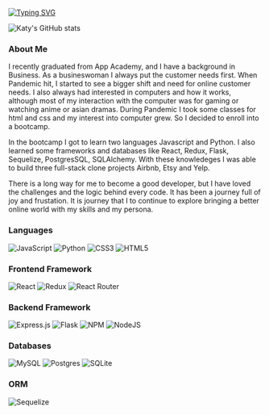 <!--
### Hi there 👋!   
### I'm ✨ Katy Kam ✨
-->

<!-- [![Typing SVG](https://readme-typing-svg.demolab.com/?lines=Hello+there+👋+!;I'm+✨+Katy+Kam+✨;I'm+Full+Stack+Software+Engineer)](https://git.io/typing-svg) -->

[![Typing SVG](https://readme-typing-svg.demolab.com?font=Fira+Code&pause=800&center=true&width=435&lines=Hi+there+%F0%9F%91%8B!+;I'm+%E2%9C%A8+Katy+Kam+%E2%9C%A8;I'm+a+Full+Stack+Software+Engineer)](https://git.io/typing-svg)


![Katy's GitHub stats](https://github-readme-stats.vercel.app/api?username=katyky14)

<!--
**katyky14/katyky14** is a ✨ _special_ ✨ repository because its `README.md` (this file) appears on your GitHub profile.

Here are some ideas to get you started:

- 🔭 I’m currently working on ...
- 🌱 I’m currently learning ...
- 👯 I’m looking to collaborate on ...
- 🤔 I’m looking for help with ...
- 💬 Ask me about ...
- 📫 How to reach me: ...
- 😄 Pronouns: ...
- ⚡ Fun fact: ... 
-->

### About Me

I recently graduated from App Academy, and I have a background in Business. As a busineswoman I always put the customer needs first. When Pandemic hit, I started to see a bigger shift and need for online customer needs. I also always had interested in computers and how it works, although most of my interaction with the computer was for gaming or watching anime or asian dramas. During Pandemic I took some classes for html and css and my interest into computer grew. So I decided to enroll into a bootcamp.

In the bootcamp I got to learn two languages Javascript and Python. I also learned some frameworks and databases like React, Redux, Flask, Sequelize, PostgresSQL, SQLAlchemy. With these knowledeges I was able to build three full-stack clone projects Airbnb, Etsy and Yelp. 

There is a long way for me to become a good developer, but I have loved the challenges and the logic behind every code. It has been a journey full of joy and frustation. It is journey that I to continue to explore bringing a better online world with my skills and my persona. 


### Languages

![JavaScript](https://img.shields.io/badge/javascript-%23323330.svg?style=for-the-badge&logo=javascript&logoColor=%23F7DF1E) ![Python](https://img.shields.io/badge/python-3670A0?style=for-the-badge&logo=python&logoColor=ffdd54) ![CSS3](https://img.shields.io/badge/css3-%231572B6.svg?style=for-the-badge&logo=css3&logoColor=white)  ![HTML5](https://img.shields.io/badge/html5-%23E34F26.svg?style=for-the-badge&logo=html5&logoColor=white)

### Frontend Framework

![React](https://img.shields.io/badge/react-%2320232a.svg?style=for-the-badge&logo=react&logoColor=%2361DAFB) ![Redux](https://img.shields.io/badge/redux-%23593d88.svg?style=for-the-badge&logo=redux&logoColor=white)  ![React Router](https://img.shields.io/badge/React_Router-CA4245?style=for-the-badge&logo=react-router&logoColor=white)


### Backend Framework

![Express.js](https://img.shields.io/badge/express.js-%23404d59.svg?style=for-the-badge&logo=express&logoColor=%2361DAFB) ![Flask](https://img.shields.io/badge/flask-%23000.svg?style=for-the-badge&logo=flask&logoColor=white) ![NPM](https://img.shields.io/badge/NPM-%23000000.svg?style=for-the-badge&logo=npm&logoColor=white) ![NodeJS](https://img.shields.io/badge/node.js-6DA55F?style=for-the-badge&logo=node.js&logoColor=white)

### Databases

![MySQL](https://img.shields.io/badge/mysql-%2300f.svg?style=for-the-badge&logo=mysql&logoColor=white) ![Postgres](https://img.shields.io/badge/postgres-%23316192.svg?style=for-the-badge&logo=postgresql&logoColor=white) ![SQLite](https://img.shields.io/badge/sqlite-%2307405e.svg?style=for-the-badge&logo=sqlite&logoColor=white)

### ORM

![Sequelize](https://img.shields.io/badge/Sequelize-52B0E7?style=for-the-badge&logo=Sequelize&logoColor=white)


